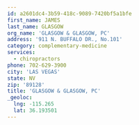 ```yaml
---
id: a2601dc4-3b59-418c-9089-7420bf5a1bfe
first_name: JAMES
last_name: GLASGOW
org_name: 'GLASGOW & GLASGOW, PC'
address: '911 N. BUFFALO DR., No.101'
category: complementary-medicine
services:
  - chiropractors
phone: 702-629-3900
city: 'LAS VEGAS'
state: NV
zip: '89128'
title: 'GLASGOW & GLASGOW, PC'
_geoloc:
  lng: -115.265
  lat: 36.193501
---
```

